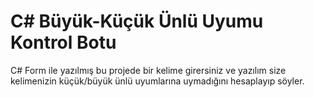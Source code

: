 # C# Büyük-Küçük Ünlü Uyumu Kontrol Botu

C# Form ile yazılmış bu projede bir kelime girersiniz ve yazılım size kelimenizin küçük/büyük ünlü uyumlarına uymadığını hesaplayıp söyler.
